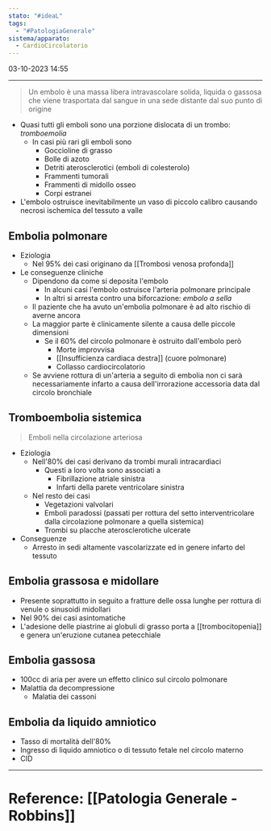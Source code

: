 ```yaml
---
stato: "#ideaL"
tags:
  - "#PatologiaGenerale"
sistema/apparato:
  - CardioCircolatorio
---
```

03-10-2023 14:55

--- 

> Un embolo è una massa libera intravascolare solida, liquida o gassosa che viene trasportata dal sangue in una sede distante dal suo punto di origine

- Quasi tutti gli emboli sono una porzione dislocata di un trombo: *tromboemolia*
	- In casi più rari gli emboli sono
		- Goccioline di grasso
		- Bolle di azoto
		- Detriti aterosclerotici (emboli di colesterolo)
		- Frammenti tumorali
		- Frammenti di midollo osseo
		- Corpi estranei
- L'embolo ostruisce inevitabilmente un vaso di piccolo calibro causando necrosi ischemica del tessuto a valle

## Embolia polmonare
- Eziologia
	- Nel 95% dei casi originano da [[Trombosi venosa profonda]] 
- Le conseguenze cliniche 
	- Dipendono da come si deposita l'embolo
		- In alcuni casi l'embolo ostruisce l'arteria polmonare principale
		- In altri si arresta contro una biforcazione: *embolo a sella*
	- Il paziente che ha avuto un'embolia polmonare è ad alto rischio di averne ancora
	- La maggior parte è clinicamente silente a causa delle piccole dimensioni
		- Se il 60% del circolo polmonare è ostruito dall'embolo però
			- Morte improvvisa
			- [[Insufficienza cardiaca destra]] (cuore polmonare) 
			- Collasso cardiocircolatorio
	- Se avviene rottura di un'arteria a seguito di embolia non ci sarà necessariamente infarto a causa dell'irrorazione accessoria data dal circolo bronchiale
## Tromboembolia sistemica
> Emboli nella circolazione arteriosa
- Eziologia
	- Nell'80% dei casi derivano da trombi murali intracardiaci
		- Questi a loro volta sono associati a 
			- Fibrillazione atriale sinistra
			- Infarti della parete ventricolare sinistra
	- Nel resto dei casi
		- Vegetazioni valvolari
		- Emboli paradossi (passati per rottura del setto interventricolare dalla circolazione polmonare a quella sistemica)
		- Trombi su placche aterosclerotiche ulcerate
- Conseguenze
	- Arresto in sedi altamente vascolarizzate ed in genere infarto del tessuto

## Embolia grassosa e midollare
- Presente soprattutto in seguito a fratture delle ossa lunghe per rottura di venule o sinusoidi midollari
- Nel 90% dei casi asintomatiche
- L'adesione delle piastrine ai globuli di grasso porta a [[trombocitopenia]] e genera un'eruzione cutanea petecchiale
## Embolia gassosa
- 100cc di aria per avere un effetto clinico sul circolo polmonare
- Malattia da decompressione
	- Malatia dei cassoni
## Embolia da liquido amniotico
- Tasso di mortalità dell'80%
- Ingresso di liquido amniotico o di tessuto fetale nel circolo materno
- CID



--- 
# Reference: [[Patologia Generale - Robbins]]
